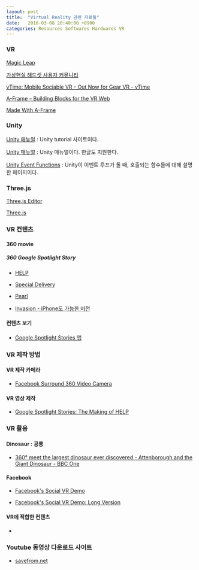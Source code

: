 ```yaml
---
layout: post
title:  "Virtual Reality 관련 자료들"
date:   2016-03-08 20:40:00 +0900
categories: Resources Softwares Hardwares VR
---
```



### VR

[Magic Leap](http://www.magicleap.com/#/contact)

[가상현실 헤드셋 사용자 커뮤니티](https://www.facebook.com/groups/vrheadsetgrp/)

[vTime: Mobile Sociable VR - Out Now for Gear VR - vTime](https://vtime.net/)

[A-Frame – Building Blocks for the VR Web](https://aframe.io/)

[Made With A-Frame](https://aframevr.tumblr.com)


### Unity

[Unity 매뉴얼](http://unity3d.com/kr/learn/tutorials) : Unity tutorial 사이트이다.

[Unity 매뉴얼](http://docs.unity3d.com/kr/current/Manual/) : Unity 매뉴얼이다. 한글도 지원한다.

[Unity Event Functions](http://docs.unity3d.com/Manual/ExecutionOrder.html) : Unity이 이벤트 루프가 돌 때, 호출되는 함수들에 대해 설명한 페이지이다.


### Three.js

[Three.js Editor](http://threejs.org/editor/)

[Three.js](http://threejs.org)

### VR 컨텐츠

#### 360 movie

##### 360 Google Spotlight Story

* [HELP](https://www.youtube.com/watch?v=G-XZhKqQAHU)

* [Special Delivery](https://www.youtube.com/watch?v=XiDRZfeL_hc)

* [Pearl](https://www.youtube.com/watch?v=WqCH4DNQBUA&feature=youtu.be)

* [Invasion - iPhone도 가능한 버전](https://www.youtube.com/watch?v=Rxloz10fsCo)


#### 컨텐츠 보기

* [Google Spotlight Stories 앱](https://itunes.apple.com/app/google-spotlight-stories/id974739483)

### VR 제작 방법

#### VR 제작 카메라

* [Facebook Surround 360 Video Camera](https://www.youtube.com/watch?v=QF3zxNjoqsA)

#### VR 영상 제작

* [Google Spotlight Stories: The Making of HELP](https://www.youtube.com/watch?v=we6gK-rqCso)

### VR 활용

#### Dinosaur : 공룡

* [360° meet the largest dinosaur ever discovered - Attenborough and the Giant Dinosaur - BBC One](https://www.youtube.com/watch?v=rfh-64s5va4)

#### Facebook

* [Facebook's Social VR Demo](https://www.youtube.com/watch?v=W71o4RbckNA)

* [Facebook's Social VR Demo: Long Version](https://www.youtube.com/watch?v=SqspyrTkR9w)

#### VR에 적합한 컨텐츠

* []()

### Youtube 동영상 다운로드 사이트

* [savefrom.net](http://en.savefrom.net)
